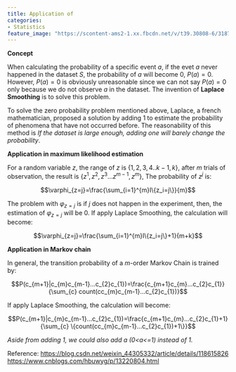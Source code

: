 ```yaml
---
title: Application of 
categories:
- Statistics
feature_image: "https://scontent-ams2-1.xx.fbcdn.net/v/t39.30808-6/318727714_1298950054279522_1327222508011670093_n.jpg?_nc_cat=108&ccb=1-7&_nc_sid=730e14&_nc_ohc=TnxHVTXAD_IAX-HmZVu&_nc_ht=scontent-ams2-1.xx&oh=00_AfBSzcy1lv2fJGWPylw7pRDyxpG_NNwrFmcdUXnopbawrg&oe=6394F523"
---
```

<head>
    <script src="https://cdn.mathjax.org/mathjax/latest/MathJax.js?config=TeX-AMS-MML_HTMLorMML" type="text/javascript"></script>
    <script type="text/x-mathjax-config">
        MathJax.Hub.Config({
            tex2jax: {
            skipTags: ['script', 'noscript', 'style', 'textarea', 'pre'],
            inlineMath: [['$','$']]
            }
        });
    </script>
</head>

**Concept**

When calculating the probability of a specific event $a$, if the evet $a$ never happened in the dataset $S$, the probability of $a$ will become $0$, $P(a)=0$. However, $P(a)=0$ is obviously unreasonable since we can not say $P(a)=0$ only because
we do not observe $a$ in the dataset. The invention of **Laplace Smoothing** is to solve this problem.

To solve the zero probability problem mentioned above, Laplace, a french mathematician, proposed a solution by adding $1$ to estimate the probability of phenomena that have not occurred before. The reasonability of this method is *If the dataset is large enough, adding one will barely change the probability*.

**Application in maximum likelihood estimation**

For a random variable $z$, the range of $z$ is $\lbrace 1,2,3,4..k-1,k \rbrace$, after *m* trials of observation, the result is $\lbrace z^1,z^2,z^3...z^{m-1},z^{m} \rbrace$, The probability of
$z^j$ is:

$$\varphi_{z=j}=\frac{\sum_{i=1}^{m}I\{z_i=j\}}{m}$$

The problem with $\varphi_{z=j}$ is if $j$ does not happen in the experiment, then, the estimation of $\varphi_{z=j}$ will be $0$.
 If apply Laplace Smoothing, the calculation will become:

$$\varphi_{z=j}=\frac{\sum_{i=1}^{m}I\{z_i=j\}+1}{m+k}$$

**Application in Markov chain**

In general, the transition probability of a $m$-order Markov Chain is trained by:

$$P(c_{m+1}|c_{m}c_{m-1}...c_{2}c_{1})=\frac{c_{m+1}c_{m}...c_{2}c_{1}}{\sum_{c} count(cc_{m}c_{m-1}...c_{2}c_{1})}$$

If apply Laplace Smoothing, the calculation will become:

$$P(c_{m+1}|c_{m}c_{m-1}...c_{2}c_{1})=\frac{c_{m+1}c_{m}...c_{2}c_{1}+1}{\sum_{c} \{count(cc_{m}c_{m-1}...c_{2}c_{1})+1\}}$$

*Aside from adding 1, we could also add a \(0<a<=1\) instead of 1.*

Reference:
https://blog.csdn.net/weixin_44305332/article/details/118615826
https://www.cnblogs.com/hbuwyg/p/13220804.html